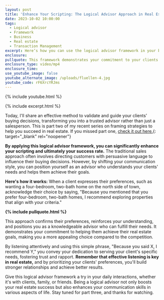 ```yaml
---
layout: post
title: 'Enhance Your Scripting: The Logical Advisor Approach in Real Estate'
date: 2023-10-02 10:00:00
tags:
  - Logical advisor
  - Framework
  - Business
  - Real estate
  - Transaction Management
excerpt: Here’s how you can use the logical advisor framework in your business.
enclosure:
pullquote: This framework demonstrates your commitment to your clients.
enclosure_type: video/mp4
enclosure_time:
use_youtube_image: false
youtube_alternate_image: /uploads/fluellen-4.jpg
youtube_code: rF6XrcYRJms
---
```

{% include youtube.html %}

{% include excerpt.html %}

Today, I'll share an effective method to validate and guide your clients' buying decisions, transforming you into a trusted advisor rather than just a salesperson. This is part two of my recent series on framing strategies to help you succeed in real estate. If you missed part one, [check it out here.](https://wyomingrealestatecareers.com/the-sorting-frame-how-to-be-more-effective-on-client-calls.html){: target="_blank" rel="noopener"}&nbsp;

**By applying this logical advisor framework, you can significantly enhance your scripting and ultimately your success rate.** The traditional sales approach often involves directing customers with persuasive language to influence their buying decisions. However, by shifting your communication style, you can position yourself as an advisor who understands your clients' needs and helps them achieve their goals.

**Here's how it works:** When a client expresses their preferences, such as wanting a four-bedroom, two-bath home on the north side of town, acknowledge their choice by saying, "Because you mentioned that you prefer four-bedroom, two-bath homes, I recommend exploring properties that align with your criteria."

**{% include pullquote.html %}**

This approach confirms their preferences, reinforces your understanding, and positions you as a knowledgeable advisor who can fulfill their needs. It demonstrates your commitment to helping them achieve their real estate goals, making you a more appealing choice compared to the competition.

By listening attentively and using this simple phrase, "Because you said X, I recommend Y," you convey your dedication to serving your client's specific needs, fostering trust and rapport. **Remember that effective listening is key in real estate,** and by prioritizing your clients' preferences, you'll build stronger relationships and achieve better results.

Give this logical advisor framework a try in your daily interactions, whether it's with clients, family, or friends. Being a logical advisor not only boosts your real estate success but also enhances your communication skills in various aspects of life. Stay tuned for part three, and thanks for watching.